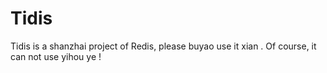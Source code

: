 # Tidis
Tidis is a shanzhai project of Redis, please buyao use it xian . Of course, it can not use yihou ye !
